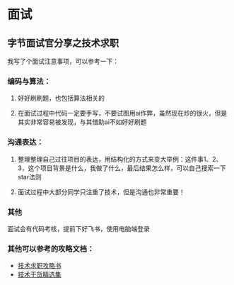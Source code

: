 # 面试

## 字节面试官分享之技术求职  
我写了个面试注意事项，可以参考一下：  
### 编码与算法： 

1. 好好刷刷题，也包括算法相关的

2. 在面试过程中代码一定要手写，不要试图用ai作弊，虽然现在炒的很火，但是其实非常容易被发现，与其借助ai不如好好刷题  

### 沟通表达：
1. 整理整理自己过往项目的表达，用结构化的方式来变大举例：这件事1、2、3，这个项目背景是什么，我做了什么，最后结果怎么样，可以自己搜索一下star法则  

2. 面试过程中大部分同学只注重了技术，但是沟通也非常重要！

### 其他
面试会有代码考核，提前下好飞书，使用电脑端登录  

### 其他可以参考的攻略文档：
- [技术求职攻略书](https://bytedance.larkoffice.com/docx/JkaBd5xaAo5XQXx9DRdcT9UVnwd)
- [技术干货精选集](https://bytedance.larkoffice.com/docx/OxkSddkluoLWhnxX9v6cFuuBn1c)
